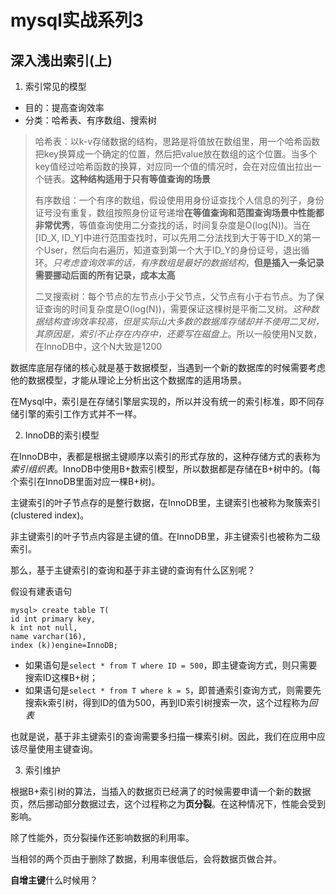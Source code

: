 # mysql实战系列3

## 深入浅出索引(上)

1. 索引常见的模型

* 目的：提高查询效率
* 分类：哈希表、有序数组、搜索树

> 哈希表：以k-v存储数据的结构，思路是将值放在数组里，用一个哈希函数把key换算成一个确定的位置，然后把value放在数组的这个位置。当多个key值经过哈希函数的换算，对应同一个值的情况时，会在对应值出拉出一个链表。**这种结构适用于只有等值查询的场景**
>
> 有序数组：一个有序的数组，假设使用用身份证查找个人信息的列子，身份证号没有重复，数组按照身份证号递增**在等值查询和范围查询场景中性能都非常优秀**，等值查询使用二分查找的话，时间复杂度是O(log(N))。当在[ID_X, ID_Y]中进行范围查找时，可以先用二分法找到大于等于ID_X的第一个User，然后向右遍历，知道查到第一个大于ID_Y的身份证号，退出循环。*只考虑查询效率的话，有序数组是最好的数据结构*，**但是插入一条记录需要挪动后面的所有记录，成本太高**
>
> 二叉搜索树：每个节点的左节点小于父节点，父节点有小于右节点。为了保证查询的时间复杂度是O(log(N))，需要保证这棵树是平衡二叉树。*这种数据结构查询效率较高，但是实际山大多数的数据库存储却并不使用二叉树，其原因是，索引不止存在内存中，还要写在磁盘上*。所以一般使用N叉数，在InnoDB中，这个N大致是1200

数据库底层存储的核心就是基于数据模型，当遇到一个新的数据库的时候需要考虑他的数据模型，才能从理论上分析出这个数据库的适用场景。

在Mysql中，索引是在存储引擎层实现的，所以并没有统一的索引标准，即不同存储引擎的索引工作方式并不一样。

2. InnoDB的索引模型

在InnoDB中，表都是根据主键顺序以索引的形式存放的，这种存储方式的表称为*索引组织表*。InnoDB中使用B+数索引模型，所以数据都是存储在B+树中的。(每个索引在InnoDB里面对应一棵B+树)。

主键索引的叶子节点存的是整行数据，在InnoDB里，主键索引也被称为聚簇索引(clustered index)。

非主键索引的叶子节点内容是主键的值。在InnoDB里，非主键索引也被称为二级索引。

那么，基于主键索引的查询和基于非主键的查询有什么区别呢？

假设有建表语句

```mysql
mysql> create table T(
id int primary key, 
k int not null, 
name varchar(16),
index (k))engine=InnoDB;
```

* 如果语句是`select * from T where ID = 500`，即主键查询方式，则只需要搜索ID这棵B+树；
* 如果语句是`select * from T where k = 5`，即普通索引查询方式，则需要先搜索k索引树，得到ID的值为500，再到ID索引树搜索一次，这个过程称为*回表*

也就是说，基于非主键索引的查询需要多扫描一棵索引树。因此，我们在应用中应该尽量使用主键查询。

3. 索引维护

根据B+索引树的算法，当插入的数据页已经满了的时候需要申请一个新的数据页，然后挪动部分数据过去，这个过程称之为**页分裂**。在这种情况下，性能会受到影响。

除了性能外，页分裂操作还影响数据的利用率。

当相邻的两个页由于删除了数据，利用率很低后，会将数据页做合并。

**自增主键**什么时候用？

